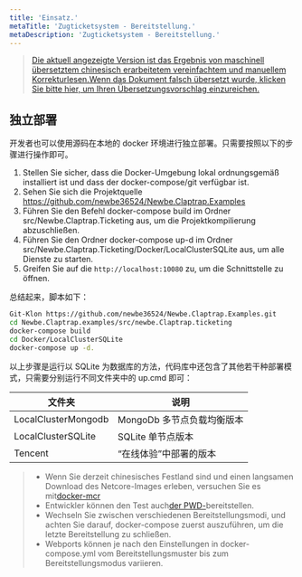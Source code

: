 ```yaml
---
title: 'Einsatz.'
metaTitle: 'Zugticketsystem - Bereitstellung.'
metaDescription: 'Zugticketsystem - Bereitstellung.'
---
```


> [Die aktuell angezeigte Version ist das Ergebnis von maschinell übersetztem chinesisch erarbeitetem vereinfachtem und manuellem Korrekturlesen.Wenn das Dokument falsch übersetzt wurde, klicken Sie bitte hier, um Ihren Übersetzungsvorschlag einzureichen.](https://crwd.in/newbeclaptrap)


<!--
## 在线体验

该样例已经被部署在 <http://ticketing.newbe.pro> 网站上。

### 限时开放（还在备案）

由于运营成本的原因，该系统仅在以下特定的时段开放：

| 日期   | 时段        |
| ------ | ----------- |
| 工作日 | 12:00-14:00 |
| 工作日 | 20:00-22:00 |
| 周末   | 19:00-23:00 |

每次重新开放时，系统将会被重置，上一次开放的所有数据将被清空。

#### swagger 文档

为了更有效的抢票，开发者可以根据 swagger 文档给出的 API 开发自动抢票工具。文档地址<http://ticketing.newbe.pro/swagger> -->

## 独立部署

开发者也可以使用源码在本地的 docker 环境进行独立部署。只需要按照以下的步骤进行操作即可。

1. Stellen Sie sicher, dass die Docker-Umgebung lokal ordnungsgemäß installiert ist und dass der docker-compose/git verfügbar ist.
2. Sehen Sie sich die Projektquelle <https://github.com/newbe36524/Newbe.Claptrap.Examples>
3. Führen Sie den Befehl docker-compose build im Ordner src/Newbe.Claptrap.Ticketing aus, um die Projektkompilierung abzuschließen.
4. Führen Sie den Ordner docker-compose up-d im Ordner src/Newbe.Claptrap.Ticketing/Docker/LocalClusterSQLite aus, um alle Dienste zu starten.
5. Greifen Sie auf die `http://localhost:10080` zu, um die Schnittstelle zu öffnen.

总结起来，脚本如下：

```bash
Git-Klon https://github.com/newbe36524/Newbe.Claptrap.Examples.git
cd Newbe.Claptrap.examples/src/newbe.Claptrap.ticketing
docker-compose build
cd Docker/LocalClusterSQLite
docker-compose up -d.
```

以上步骤是运行以 SQLite 为数据库的方法，代码库中还包含了其他若干种部署模式，只需要分别运行不同文件夹中的 up.cmd 即可：

| 文件夹                 | 说明                |
| ------------------- | ----------------- |
| LocalClusterMongodb | MongoDb 多节点负载均衡版本 |
| LocalClusterSQLite  | SQLite 单节点版本      |
| Tencent             | “在线体验”中部署的版本      |

> - Wenn Sie derzeit chinesisches Festland sind und einen langsamen Download des Netcore-Images erleben, versuchen Sie es mit[docker-mcr](https://github.com/newbe36524/Newbe.McrMirror)
> - Entwickler können den Test auch[der PWD-](https://labs.play-with-docker.com/)bereitstellen.
> - Wechseln Sie zwischen verschiedenen Bereitstellungsmodi, und achten Sie darauf, docker-compose zuerst auszuführen, um die letzte Bereitstellung zu schließen.
> - Webports können je nach den Einstellungen in docker-compose.yml vom Bereitstellungsmuster bis zum Bereitstellungsmodus variieren.

